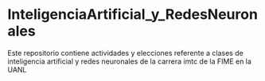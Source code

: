# InteligenciaArtificial_y_RedesNeuronales
Este repositorio contiene actividades y elecciones referente a clases de inteligencia artificial y redes neuronales de la carrera imtc de la FIME en la UANL
